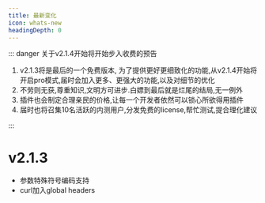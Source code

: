 ```yaml
---
title: 最新变化
icon: whats-new
headingDepth: 0
---
```


::: danger 关于v2.1.4开始将开始步入收费的预告

1. v2.1.3将是最后的一个免费版本, 为了提供更好更细致化的功能,从v2.1.4开始将开启pro模式,届时会加入更多、更强大的功能,以及对细节的优化
2. 不劳则无获,尊重知识,文明方可进步.白嫖到最后就是烂尾的结局,无一例外
3. 插件也会制定合理亲民的价格,让每一个开发者依然可以锁心所欲得用插件
4. 届时也将召集10名活跃的内测用户,分发免费的license,帮忙测试,提合理化建议

:::

# v2.1.3

* 参数特殊符号编码支持
* curl加入global headers